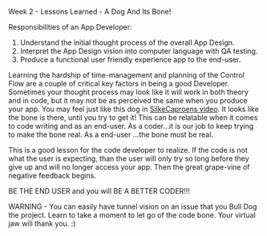 Week 2 - Lessons Learned - A Dog And Its Bone!

Responsibilities of an App Developer:
1. Understand the initial thought process of the
overall App Design.
2. Interpret the App Design vision into computer
language with QA testing.
3. Produce a functional user friendly experience app to the
end-user.

Learning the hardship of time-management and planning of the Control Flow are
a couple of critical key factors in being a good Developer. Sometimes your
thought process may look like it will work in both theory and in code, but it
may not be as perceived the same when you produce your app.
You may feel just like this dog in
[SilkeCaproens video](https://www.facebook.com/SilkeCaproens/videos/10210730476119101/).
It looks like the bone is there, until you try to get it! This can
be relatable when it comes to code writing and as an end-user.
As a coder...it is our job to keep trying to make the bone real. As a end-user
...the bone must be real.

This is a good lesson for the code developer to realize. If the code is not
what the user is expecting, than the user will only try so long before they
give up and will no longer access your app. Then the great grape-vine of
negative feedback begins.

BE THE END USER and you will BE A BETTER CODER!!!

WARNING - You can easily have tunnel vision on an issue that you
Bull Dog the project. Learn to take a moment to let go of the code bone.
Your virtual jaw will thank you. :)

